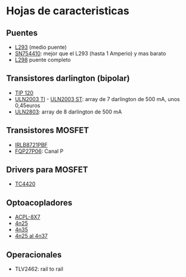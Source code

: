 # Hojas de caracteristicas

## Puentes

* [L293](l293.pdf) (medio puente)
* [SN754410](sn754410.pdf): mejor que el L293 (hasta 1 Amperio) y mas barato
* [L298](l298.pdf) puente completo

## Transistores darlington (bipolar)
* [TIP 120](tip120.pdf)
* [ULN2003 TI](uln2003_ti.pdf) - [ULN2003 ST](uln2003_st.pdf): array de 7 darlington de 500 mA, unos 0,45euros
* [ULN2803](uln2008.pdf): array de 8 darlington de 500 mA

## Transistores MOSFET
* [IRLB8721PBF](irlb8721pbf.pdf)
* [FQP27P06](fqp27p06.pdf): Canal P

## Drivers para MOSFET
* [TC4420](tc4420.pdf)

## Optoacopladores
* [ACPL-8X7](acpl-8x7.pdf)
* [4n25](4n25.pdf)
* [4n35](4n35.pdf)
* [4n25 al 4n37](4n25_4n37_fairc.pdf)

## Operacionales
* TLV2462: rail to rail




